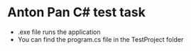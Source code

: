 # Anton Pan C# test task
- .exe file runs the application 
- You can find the program.cs file in the TestProject folder
